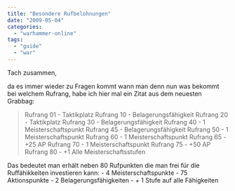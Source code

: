 ```yaml
---
title: "Besondere Rufbelohnungen"
date: "2009-05-04"
categories: 
  - "warhammer-online"
tags: 
  - "guide"
  - "war"
---
```


Tach zusammen,

da es immer wieder zu Fragen kommt wann man denn nun was bekommt bei welchem Rufrang, habe ich hier mal ein Zitat aus dem neuesten Grabbag:

> Rufrang 01 - Taktikplatz Rufrang 10 - Belagerungsfähigkeit Rufrang 20 - Taktikplatz Rufrang 30 - Belagerungsfähigkeit Rufrang 40 - 1 Meisterschaftspunkt Rufrang 45 - Belagerungsfähigkeit Rufrang 50 - 1 Meisterschaftspunkt Rufrang 60 - 1 Meisterschaftspunkt Rufrang 65 - +25 AP Rufrang 70 - 1 Meisterschaftspunkt Rufrang 75 - +50 AP Rufrang 80 - +1 Alle Meisterschaftsstufen

Das bedeutet man erhält neben 80 Rufpunkten die man frei für die Ruffähikkeiten investieren kann: - 4 Meisterschaftspunkte - 75 Aktionspunkte - 2 Belagerungsfähigkeiten - + 1 Stufe auf alle Fähigkeiten
